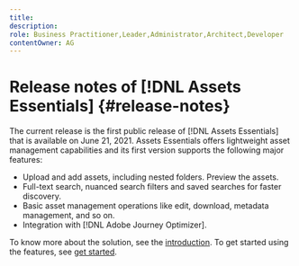 ```yaml
---
title: 
description: 
role: Business Practitioner,Leader,Administrator,Architect,Developer
contentOwner: AG
---
```


# Release notes of [!DNL Assets Essentials] {#release-notes}

The current release is the first public release of [!DNL Assets Essentials] that is available on June 21, 2021. Assets Essentials offers lightweight asset management capabilities and its first version supports the following major features:

* Upload and add assets, including nested folders. Preview the assets.
* Full-text search, nuanced search filters and saved searches for faster discovery.
* Basic asset management operations like edit, download, metadata management, and so on.
* Integration with [!DNL Adobe Journey Optimizer].

To know more about the solution, see the [introduction](introduction.md). To get started using the features, see [get started](/help/get-started.md).

<!-- TBD: Verify if we have specific issues to be listed or not.

## Known issues {#known-issues}

Assets Essentials has the following known issues:

* You can download only individual assets and not folders. Assets Essentials displays `Unexpected end of JSON input` error.

If you come across any other issues, [provide feedback](#provide-feedback) to the team.
-->
